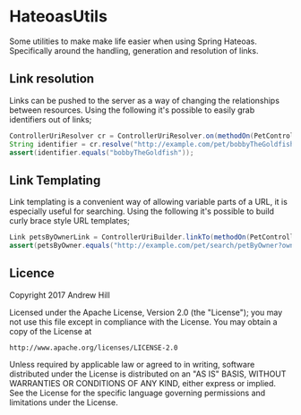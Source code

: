 # HateoasUtils

Some utilities to make make life easier when using Spring Hateoas. Specifically around the handling, generation and
resolution of links.

## Link resolution
Links can be pushed to the server as a way of changing the relationships between resources. 
Using the following it's possible to easily grab identifiers out of links;

```java
ControllerUriResolver cr = ControllerUriResolver.on(methodOn(PetController.class).findPetByName(null));
String identifier = cr.resolve("http://example.com/pet/bobbyTheGoldfish", "petName");
assert(identifier.equals("bobbyTheGoldfish"));
```

## Link Templating
Link templating is a convenient way of allowing variable parts of a URL, it is especially useful for searching.
Using the following it's possible to build curly brace style URL templates;
 
```java
Link petsByOwnerLink = ControllerUriBuilder.linkTo(methodOn(PetController.class).findPetsByOwner(null));
assert(petsByOwner.equals("http://example.com/pet/search/petByOwner?ownerName={ownerName}));
```

## Licence

Copyright 2017 Andrew Hill

Licensed under the Apache License, Version 2.0 (the "License");
you may not use this file except in compliance with the License.
You may obtain a copy of the License at

    http://www.apache.org/licenses/LICENSE-2.0

Unless required by applicable law or agreed to in writing, software
distributed under the License is distributed on an "AS IS" BASIS,
WITHOUT WARRANTIES OR CONDITIONS OF ANY KIND, either express or implied.
See the License for the specific language governing permissions and
limitations under the License.




